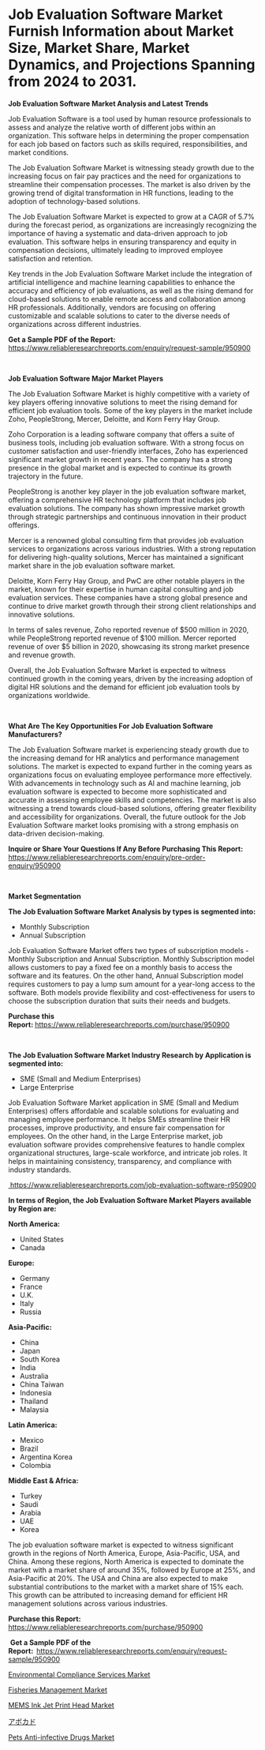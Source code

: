 <p><h1>Job Evaluation Software Market Furnish Information about Market Size, Market Share, Market Dynamics, and Projections Spanning from 2024 to 2031.</h1></p><p><strong>Job Evaluation Software Market Analysis and Latest Trends</strong></p>
<p><p>Job Evaluation Software is a tool used by human resource professionals to assess and analyze the relative worth of different jobs within an organization. This software helps in determining the proper compensation for each job based on factors such as skills required, responsibilities, and market conditions.</p><p>The Job Evaluation Software Market is witnessing steady growth due to the increasing focus on fair pay practices and the need for organizations to streamline their compensation processes. The market is also driven by the growing trend of digital transformation in HR functions, leading to the adoption of technology-based solutions.</p><p>The Job Evaluation Software Market is expected to grow at a CAGR of 5.7% during the forecast period, as organizations are increasingly recognizing the importance of having a systematic and data-driven approach to job evaluation. This software helps in ensuring transparency and equity in compensation decisions, ultimately leading to improved employee satisfaction and retention.</p><p>Key trends in the Job Evaluation Software Market include the integration of artificial intelligence and machine learning capabilities to enhance the accuracy and efficiency of job evaluations, as well as the rising demand for cloud-based solutions to enable remote access and collaboration among HR professionals. Additionally, vendors are focusing on offering customizable and scalable solutions to cater to the diverse needs of organizations across different industries.</p></p>
<p><strong>Get a Sample PDF of the Report:&nbsp;</strong> <a href="https://www.reliableresearchreports.com/enquiry/request-sample/950900">https://www.reliableresearchreports.com/enquiry/request-sample/950900</a></p>
<p>&nbsp;</p>
<p><strong>Job Evaluation Software Major Market Players</strong></p>
<p><p>The Job Evaluation Software Market is highly competitive with a variety of key players offering innovative solutions to meet the rising demand for efficient job evaluation tools. Some of the key players in the market include Zoho, PeopleStrong, Mercer, Deloitte, and Korn Ferry Hay Group.</p><p>Zoho Corporation is a leading software company that offers a suite of business tools, including job evaluation software. With a strong focus on customer satisfaction and user-friendly interfaces, Zoho has experienced significant market growth in recent years. The company has a strong presence in the global market and is expected to continue its growth trajectory in the future.</p><p>PeopleStrong is another key player in the job evaluation software market, offering a comprehensive HR technology platform that includes job evaluation solutions. The company has shown impressive market growth through strategic partnerships and continuous innovation in their product offerings.</p><p>Mercer is a renowned global consulting firm that provides job evaluation services to organizations across various industries. With a strong reputation for delivering high-quality solutions, Mercer has maintained a significant market share in the job evaluation software market.</p><p>Deloitte, Korn Ferry Hay Group, and PwC are other notable players in the market, known for their expertise in human capital consulting and job evaluation services. These companies have a strong global presence and continue to drive market growth through their strong client relationships and innovative solutions.</p><p>In terms of sales revenue, Zoho reported revenue of $500 million in 2020, while PeopleStrong reported revenue of $100 million. Mercer reported revenue of over $5 billion in 2020, showcasing its strong market presence and revenue growth.</p><p>Overall, the Job Evaluation Software Market is expected to witness continued growth in the coming years, driven by the increasing adoption of digital HR solutions and the demand for efficient job evaluation tools by organizations worldwide.</p></p>
<p>&nbsp;</p>
<p><strong>What Are The Key Opportunities For Job Evaluation Software Manufacturers?</strong></p>
<p><p>The Job Evaluation Software market is experiencing steady growth due to the increasing demand for HR analytics and performance management solutions. The market is expected to expand further in the coming years as organizations focus on evaluating employee performance more effectively. With advancements in technology such as AI and machine learning, job evaluation software is expected to become more sophisticated and accurate in assessing employee skills and competencies. The market is also witnessing a trend towards cloud-based solutions, offering greater flexibility and accessibility for organizations. Overall, the future outlook for the Job Evaluation Software market looks promising with a strong emphasis on data-driven decision-making.</p></p>
<p><strong>Inquire or Share Your Questions If Any Before Purchasing This Report:</strong> <a href="https://www.reliableresearchreports.com/enquiry/pre-order-enquiry/950900">https://www.reliableresearchreports.com/enquiry/pre-order-enquiry/950900</a></p>
<p>&nbsp;</p>
<p><strong>Market Segmentation</strong></p>
<p><strong>The Job Evaluation Software Market Analysis by types is segmented into:</strong></p>
<p><ul><li>Monthly Subscription</li><li>Annual Subscription</li></ul></p>
<p><p>Job Evaluation Software Market offers two types of subscription models - Monthly Subscription and Annual Subscription. Monthly Subscription model allows customers to pay a fixed fee on a monthly basis to access the software and its features. On the other hand, Annual Subscription model requires customers to pay a lump sum amount for a year-long access to the software. Both models provide flexibility and cost-effectiveness for users to choose the subscription duration that suits their needs and budgets.</p></p>
<p><strong>Purchase this Report:&nbsp;</strong><a href="https://www.reliableresearchreports.com/purchase/950900">https://www.reliableresearchreports.com/purchase/950900</a></p>
<p>&nbsp;</p>
<p><strong>The Job Evaluation Software Market Industry Research by Application is segmented into:</strong></p>
<p><ul><li>SME (Small and Medium Enterprises)</li><li>Large Enterprise</li></ul></p>
<p><p>Job Evaluation Software Market application in SME (Small and Medium Enterprises) offers affordable and scalable solutions for evaluating and managing employee performance. It helps SMEs streamline their HR processes, improve productivity, and ensure fair compensation for employees. On the other hand, in the Large Enterprise market, job evaluation software provides comprehensive features to handle complex organizational structures, large-scale workforce, and intricate job roles. It helps in maintaining consistency, transparency, and compliance with industry standards.</p></p>
<p><a href="https://www.reliableresearchreports.com/job-evaluation-software-r950900">&nbsp;https://www.reliableresearchreports.com/job-evaluation-software-r950900</a></p>
<p><strong>In terms of Region, the Job Evaluation Software Market Players available by Region are:</strong></p>
<p>
    <p> <strong> North America: </strong>
        <ul>
            <li>United States</li>
            <li>Canada</li>
        </ul>
        </p> 
    <p> <strong> Europe: </strong>
        <ul>
            <li>Germany</li>
            <li>France</li>
            <li>U.K.</li>
            <li>Italy</li>
            <li>Russia</li>
        </ul>
        </p> 
    <p> <strong> Asia-Pacific: </strong>
        <ul>
            <li>China</li>
            <li>Japan</li>
            <li>South Korea</li>
            <li>India</li>
            <li>Australia</li>
            <li>China Taiwan</li>
            <li>Indonesia</li>
            <li>Thailand</li>
            <li>Malaysia</li>
        </ul>
        </p> 
    <p> <strong> Latin America: </strong>
        <ul>
            <li>Mexico</li>
            <li>Brazil</li>
            <li>Argentina Korea</li>
            <li>Colombia</li>
        </ul>
        </p> 
    <p> <strong> Middle East & Africa: </strong>
        <ul>
            <li>Turkey</li>
            <li>Saudi</li>
            <li>Arabia</li>
            <li>UAE</li>
            <li>Korea</li>
        </ul>
    </p>
    </p>
<p><p>The job evaluation software market is expected to witness significant growth in the regions of North America, Europe, Asia-Pacific, USA, and China. Among these regions, North America is expected to dominate the market with a market share of around 35%, followed by Europe at 25%, and Asia-Pacific at 20%. The USA and China are also expected to make substantial contributions to the market with a market share of 15% each. This growth can be attributed to increasing demand for efficient HR management solutions across various industries.</p></p>
<p><strong>Purchase this Report: </strong><a href="https://www.reliableresearchreports.com/purchase/950900">https://www.reliableresearchreports.com/purchase/950900</a></p>
<p>&nbsp;<strong>Get a Sample PDF of the Report:&nbsp;&nbsp;</strong><a href="https://www.reliableresearchreports.com/enquiry/request-sample/950900">https://www.reliableresearchreports.com/enquiry/request-sample/950900</a></p>
<p><strong></strong></p>
<p><p><a href="https://github.com/jaidynmorantestelletmjzya/Market-Research-Report-List-2/blob/main/environmental-compliance-services-market.md">Environmental Compliance Services Market</a></p><p><a href="https://github.com/juniordelafrance/Market-Research-Report-List-3/blob/main/fisheries-management-market.md">Fisheries Management Market</a></p><p><a href="https://www.linkedin.com/pulse/mems-ink-jet-print-head-market-share-evolution-growth-trends-va1nc">MEMS Ink Jet Print Head Market</a></p><p><a href="https://github.com/DemarcusKuhlman/Market-Research-Report-List-1/blob/main/551550855614.md">アボカド</a></p><p><a href="https://www.linkedin.com/pulse/pets-anti-infective-drugs-market-size-reveals-best-marketing-bqijf">Pets Anti-infective Drugs Market</a></p></p>